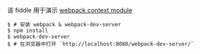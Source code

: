 该 fiddle 用于演示 [webpack context module](http://webpack.github.io/docs/context.html)

```
$ # 安装 webpack & webpack-dev-server
$ npm install
$ webpack-dev-server
$ # 在浏览器中打开 `http://localhost:8080/webpack-dev-server/`
```
